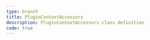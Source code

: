 ```yaml
---
type: branch
title: PluginContextAccessors
description: PluginContextAccessors class definition
code: true
---
```

